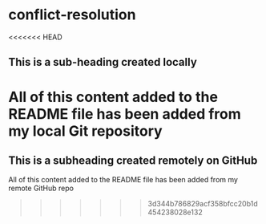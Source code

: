 # conflict-resolution

<<<<<<< HEAD
## This is a sub-heading created locally

All of this content added to the README file has been added from my local Git repository
=======
## This is a subheading created remotely on GitHub

All of this content added to the README file has been added from my remote GitHub repo
>>>>>>> 3d344b786829acf358bfcc20b1d454238028e132
